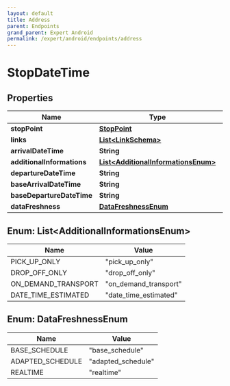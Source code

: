 ```yaml
---
layout: default
title: Address
parent: Endpoints
grand_parent: Expert Android
permalink: /expert/android/endpoints/address
---
```


# StopDateTime

## Properties
Name | Type | Description | Notes
------------ | ------------- | ------------- | -------------
**stopPoint** | [**StopPoint**](StopPoint.md) |  |  [optional]
**links** | [**List&lt;LinkSchema&gt;**](LinkSchema.md) |  | 
**arrivalDateTime** | **String** |  |  [optional]
**additionalInformations** | [**List&lt;AdditionalInformationsEnum&gt;**](#List&lt;AdditionalInformationsEnum&gt;) |  | 
**departureDateTime** | **String** |  |  [optional]
**baseArrivalDateTime** | **String** |  |  [optional]
**baseDepartureDateTime** | **String** |  |  [optional]
**dataFreshness** | [**DataFreshnessEnum**](#DataFreshnessEnum) |  |  [optional]


<a name="List<AdditionalInformationsEnum>"></a>
## Enum: List&lt;AdditionalInformationsEnum&gt;
Name | Value
---- | -----
PICK_UP_ONLY | &quot;pick_up_only&quot;
DROP_OFF_ONLY | &quot;drop_off_only&quot;
ON_DEMAND_TRANSPORT | &quot;on_demand_transport&quot;
DATE_TIME_ESTIMATED | &quot;date_time_estimated&quot;


<a name="DataFreshnessEnum"></a>
## Enum: DataFreshnessEnum
Name | Value
---- | -----
BASE_SCHEDULE | &quot;base_schedule&quot;
ADAPTED_SCHEDULE | &quot;adapted_schedule&quot;
REALTIME | &quot;realtime&quot;



